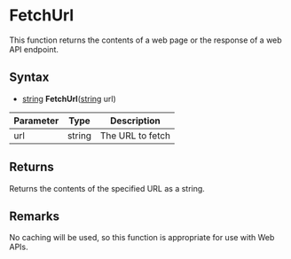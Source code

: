 # FetchUrl

This function returns the contents of a web page or the response of a web API endpoint.

## Syntax

- [string](https://www.lua.org/manual/5.4/manual.html#6.4) **FetchUrl**([string](https://www.lua.org/manual/5.4/manual.html#6.4) url)

| Parameter | Type | Description |
|------|------|-------------|
| url | string | The URL to fetch |

## Returns

Returns the contents of the specified URL as a string.

## Remarks

No caching will be used, so this function is appropriate for use with Web APIs.
